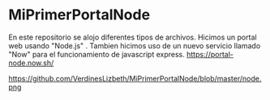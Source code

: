 # MiPrimerPortalNode
En este repositorio  se alojo diferentes tipos  de archivos. Hicimos  un portal web  usando  "Node.js" . Tambien hicimos uso de un nuevo
servicio llamado "Now" para el funcionamiento de javascript express.
https://portal-node.now.sh/

https://github.com/VerdinesLizbeth/MiPrimerPortalNode/blob/master/node.png
